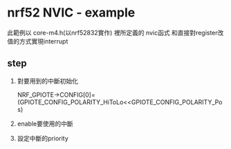 # nrf52 NVIC - example

此範例以 core-m4.h(以nrf52832實作) 裡所定義的 nvic函式 和直接對register改值的方式實現interrupt

## step
 
 1. 對要用到的中斷初始化

    NRF_GPIOTE->CONFIG[0]=(GPIOTE_CONFIG_POLARITY_HiToLo<<GPIOTE_CONFIG_POLARITY_Pos)		

 2. enable要使用的中斷
 3. 設定中斷的priority